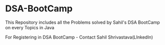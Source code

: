 # DSA-BootCamp
This Repository includes all the Problems solved by Sahil's DSA BootCamp on every Topics in Java

For Registering in DSA BootCamp - Contact Sahil Shrivastava(LInkedIn)


